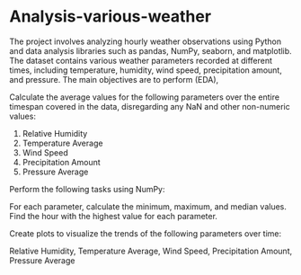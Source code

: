 # Analysis-various-weather
The project involves analyzing hourly weather observations using Python and data analysis libraries such as pandas, NumPy, seaborn, and matplotlib. The dataset contains various weather parameters recorded at different times, including temperature, humidity, wind speed, precipitation amount, and pressure. The main objectives are to perform (EDA),

Calculate the average values for the following parameters over the entire timespan covered in the data, disregarding any NaN and other non-numeric values:

1. Relative Humidity
2. Temperature Average
3.  Wind Speed
4.  Precipitation Amount
5.  Pressure Average
   
Perform the following tasks using NumPy:

For each parameter, calculate the minimum, maximum, and median values.
Find the hour with the highest value for each parameter.

Create plots to visualize the trends of the following parameters over time:

Relative Humidity,
Temperature Average,
Wind Speed,
Precipitation Amount,
Pressure Average
